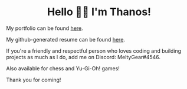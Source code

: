 <h1 align='center'>Hello 👋😊 I'm Thanos!</h1>

<p>My portfolio can be found <a href="https://thanosades.vercel.app/">here</a>.</p>

<p>My github-generated resume can be found <a href="https://resume.github.io/?thanosades">here</a>.</p>

<p>If you're a friendly and respectful person who loves coding and building projects as much as I do, add me on Discord: MeltyGear#4546.</p>
<p>Also available for chess and Yu-Gi-Oh! games!</p>

<p>Thank you for coming!</p>
